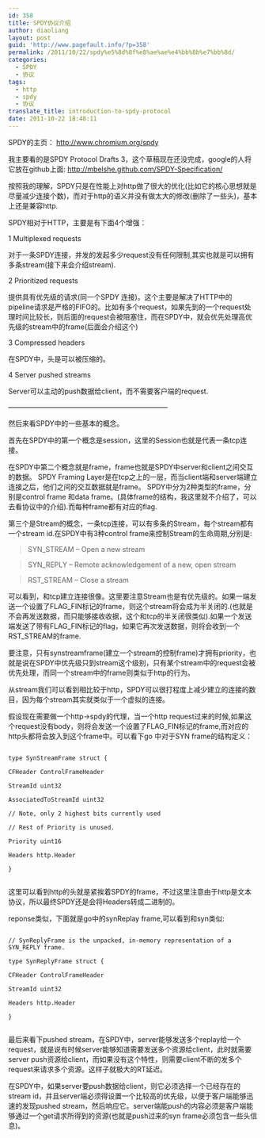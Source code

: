 ```yaml
---
id: 358
title: SPDY协议介绍
author: diaoliang
layout: post
guid: 'http://www.pagefault.info/?p=358'
permalink: /2011/10/22/spdy%e5%8d%8f%e8%ae%ae%e4%bb%8b%e7%bb%8d/
categories:
  - SPDY
  - 协议
tags:
  - http
  - spdy
  - 协议
translate_title: introduction-to-spdy-protocol
date: 2011-10-22 18:48:11
---
```

SPDY的主页： http://www.chromium.org/spdy

我主要看的是SPDY Protocol Drafts 3，这个草稿现在还没完成，google的人将它放在github上面: http://mbelshe.github.com/SPDY-Specification/

按照我的理解，SPDY只是在性能上对http做了很大的优化(比如它的核心思想就是尽量减少连接个数)，而对于http的语义并没有做太大的修改(删除了一些头)，基本上还是兼容http.

SPDY相对于HTTP，主要是有下面4个增强：

1 Multiplexed requests

对于一条SPDY连接，并发的发起多少request没有任何限制,其实也就是可以拥有多条stream(接下来会介绍stream).

2 Prioritized requests

提供具有优先级的请求(同一个SPDY 连接)。这个主要是解决了HTTP中的pipeline请求是严格的FIFO的。比如有多个request，如果先到的一个request处理时间比较长，则后面的request会被阻塞住，而在SPDY中，就会优先处理高优先级的stream中的frame(后面会介绍这个)

3 Compressed headers

在SPDY中，头是可以被压缩的。

4 Server pushed streams

Server可以主动的push数据给client，而不需要客户端的request.

&#8212;&#8212;&#8212;&#8212;&#8212;&#8212;&#8212;&#8212;&#8212;&#8212;&#8212;&#8212;&#8212;&#8212;&#8212;&#8212;&#8212;&#8212;&#8212;&#8212;&#8212;&#8212;&#8212;

然后来看SPDY中的一些基本的概念。

首先在SPDY中的第一个概念是session，这里的Session也就是代表一条tcp连接。

在SPDY中第二个概念就是frame，frame也就是SPDY中server和client之间交互的数据。 SPDY Framing Layer是在tcp之上的一层，而当client端和server端建立连接之后，他们之间的交互数据就是frame。 SPDY中分为2种类型的frame，分别是control frame 和data frame。(具体frame的结构，我这里就不介绍了，可以去看协议中的介绍).而每种frame都有对应的flag.

第三个是Stream的概念，一条tcp连接，可以有多条的Stream，每个stream都有一个stream id.在SPDY中有3种control frame来控制Stream的生命周期,分别是:

> SYN_STREAM &#8211; Open a new stream
  
> SYN_REPLY &#8211; Remote acknowledgement of a new, open stream
  
> RST_STREAM &#8211; Close a stream

可以看到，和tcp建立连接很像。这里要注意Stream也是有优先级的。如果一端发送一个设置了FLAG_FIN标记的frame，则这个stream将会成为半关闭的.(也就是不会再发送数据，而只能够接收收据，这个和tcp的半关闭很类似).如果一个发送端发送了带有FLAG_FIN标记的flag，如果它再次发送数据，则将会收到一个RST_STREAM的frame.

要注意，只有synstreamframe(建立一个stream的控制frame)才拥有priority，也就是说在SPDY中优先级只到stream这个级别，只有某个stream中的request会被优先处理，而同一个stream中的frame则类似于http的行为。

从stream我们可以看到相比较于http，SPDY可以很打程度上减少建立的连接的数目，因为每个stream其实就类似于一个虚拟的连接。

假设现在需要做一个http->spdy的代理，当一个http request过来的时候,如果这个request没有body，则将会发送一个设置了FLAG_FIN标记的frame,而对应的http头都将会放入到这个frame中。可以看下go 中对于SYN frame的结构定义：
  
```
  
type SynStreamFrame struct {
	  
CFHeader ControlFrameHeader
	  
StreamId uint32
	  
AssociatedToStreamId uint32
	  
// Note, only 2 highest bits currently used
	  
// Rest of Priority is unused.
	  
Priority uint16
	  
Headers http.Header
  
}
  
```
  
这里可以看到http的头就是紧挨着SPDY的frame，不过这里注意由于http是文本协议，所以最终SPDY还是会将Headers转成二进制的。

reponse类似，下面就是go中的synReplay frame,可以看到和syn类似:
  
```
  
// SynReplyFrame is the unpacked, in-memory representation of a SYN_REPLY frame.
  
type SynReplyFrame struct {
	  
CFHeader ControlFrameHeader
	  
StreamId uint32
	  
Headers http.Header
  
}
  
```

最后来看下pushed stream，在SPDY中，server能够发送多个replay给一个request，就是说有时候server能够知道需要发送多个资源给client，此时就需要server push资源给client，而如果没有这个特性，则需要client不断的发多个request来请求多个资源。这样子就极大的RT延迟。

在SPDY中，如果server要push数据给client，则它必须选择一个已经存在的stream id，并且server端必须得设置一个比较高的优先级，以便于客户端能够迅速的发现pushed stream，然后响应它。server端能push的内容必须是客户端能够通过一个get请求所得到的资源(也就是push过来的syn frame必须包含一些头信息)。